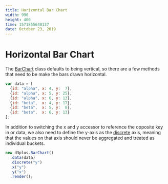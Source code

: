 ```yaml
---
title: Horizontal Bar Chart
width: 990
height: 400
time: 1571855640137
date: October 23, 2019
---
```


# Horizontal Bar Chart

The [BarChart](http://d3plus.org/docs/#BarChart) class defaults to being vertical, so there are a few methods that need to be make the bars drawn horizontal.

```js
var data = [
  {id: "alpha", x: 4, y:  7},
  {id: "alpha", x: 5, y: 25},
  {id: "alpha", x: 6, y: 13},
  {id: "beta",  x: 4, y: 17},
  {id: "beta",  x: 5, y:  8},
  {id: "beta",  x: 6, y: 13}
];
```

In addition to switching the x and y accessor to reference the opposite key in or data, we also need to define the y-axis as the [discrete](http://d3plus.org/docs/#Plot.discrete) axis, meaning that the values on that axis should never be aggregated and treated as individual buckets.

```js
new d3plus.BarChart()
  .data(data)
  .discrete("y")
  .x("y")
  .y("x")
  .render();
```

